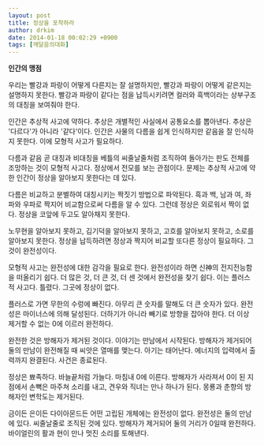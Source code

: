 ```yaml
---
layout: post
title: 정상을 포착하라
author: drkim
date: 2014-01-18 00:02:29 +0900
tags: [깨달음의대화]
---
```

**인간의 맹점**

  


우리는 빨강과 파랑이 어떻게 다른지는 잘 설명하지만, 빨강과 파랑이 어떻게 같은지는 설명하지 못한다. 빨강과 파랑이 같다는 점을 납득시키려면 컬러와 흑백이라는 상부구조의 대칭을 보여줘야 한다. 

  


인간은 추상적 사고에 약하다. 추상은 개별적인 사실에서 공통요소를 뽑아낸다. 추상은 '다르다'가 아니라 '같다'이다. 인간은 사물의 다름을 쉽게 인식하지만 같음을 잘 인식하지 못한다. 이에 모형적 사고가 필요하다. 

  


다름과 같음 곧 대칭과 비대칭을 베틀의 씨줄날줄처럼 조직하여 돌아가는 판도 전체를 조망하는 것이 모형적 사고다. 정상에서 전모를 보는 관점이다. 문제는 추상적 사고에 약한 인간이 정상을 알아보지 못한다는 데 있다. 

  


다름은 비교하고 분별하여 대칭시키는 짝짓기 방법으로 파악된다. 흑과 백, 남과 여, 좌파와 우파로 짝지어 비교함으로써 다름을 알 수 있다. 그런데 정상은 외로워서 짝이 없다. 정상을 코앞에 두고도 알아채지 못한다. 

  


노무현을 알아보지 못하고, 김기덕을 알아보지 못하고, 고흐를 알아보지 못하고, 소로를 알아보지 못한다. 정상을 납득하려면 정상과 짝지어 비교할 또다른 정상이 필요하다. 그것이 완전성이다. 

  


모형적 사고는 완전성에 대한 감각을 필요로 한다. 완전성이라 하면 신神의 전지전능함을 떠올리기 쉽다. 더 많은 것, 더 큰 것, 더 센 것에서 완전성을 찾기 쉽다. 이는 플러스적 사고다. 틀렸다. 그곳에 정상이 없다. 

  


플러스로 가면 무한의 수렁에 빠진다. 아무리 큰 숫자를 말해도 더 큰 숫자가 있다. 완전성은 마이너스에 의해 달성된다. 더하기가 아니라 빼기로 방향을 잡아야 한다. 더 이상 제거할 수 없는 0에 이르러 완전하다. 

  


완전한 것은 방해자가 제거된 것이다. 이야기는 만남에서 시작된다. 방해자가 제거되어 둘의 만남이 완전해질 때 씨앗은 열매를 맺는다. 아기는 태어난다. 에너지의 입력에서 출력까지 완결된다. 사건은 종료된다. 

  


정상은 뾰족하다. 바늘끝처럼 가늘다. 마침내 0에 이른다. 방해자가 사라져서 0이 된 지점에서 손뼉은 마주쳐 소리를 내고, 견우와 직녀는 만나 하나가 된다. 몽룡과 춘향의 방해자인 변학도는 제거된다. 

  


금이든 은이든 다이아몬드든 어떤 고립된 개체에는 완전성이 없다. 완전성은 둘의 만남에 있다. 씨줄날줄로 조직된 것에 있다. 방해자가 제거되어 둘의 거리가 0일때 완전하다. 바이얼린의 활과 현이 만나 멋진 소리를 토해낸다.